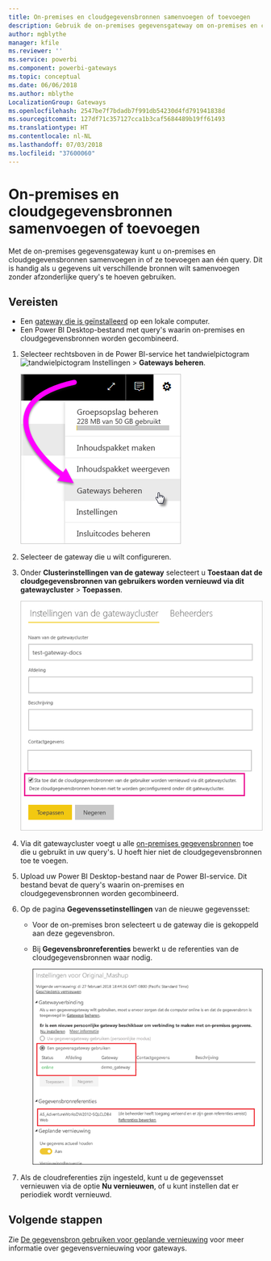 ```yaml
---
title: On-premises en cloudgegevensbronnen samenvoegen of toevoegen
description: Gebruik de on-premises gegevensgateway om on-premises en cloudgegevensbronnen samen te voegen in of om ze toe te voegen aan één query.
author: mgblythe
manager: kfile
ms.reviewer: ''
ms.service: powerbi
ms.component: powerbi-gateways
ms.topic: conceptual
ms.date: 06/06/2018
ms.author: mblythe
LocalizationGroup: Gateways
ms.openlocfilehash: 2547be7f7bdadb7f991db54230d4fd791941838d
ms.sourcegitcommit: 127df71c357127cca1b3caf5684489b19ff61493
ms.translationtype: HT
ms.contentlocale: nl-NL
ms.lasthandoff: 07/03/2018
ms.locfileid: "37600060"
---
```

# <a name="merge-or-append-on-premises-and-cloud-data-sources"></a>On-premises en cloudgegevensbronnen samenvoegen of toevoegen

Met de on-premises gegevensgateway kunt u on-premises en cloudgegevensbronnen samenvoegen in of ze toevoegen aan één query. Dit is handig als u gegevens uit verschillende bronnen wilt samenvoegen zonder afzonderlijke query's te hoeven gebruiken.

## <a name="prerequisites"></a>Vereisten

- Een [gateway die is geïnstalleerd](service-gateway-install.md) op een lokale computer.
- Een Power BI Desktop-bestand met query's waarin on-premises en cloudgegevensbronnen worden gecombineerd.

1. Selecteer rechtsboven in de Power BI-service het tandwielpictogram ![tandwielpictogram Instellingen](media/service-gateway-mashup-on-premises-cloud/icon-gear.png) > **Gateways beheren**.

    ![Gateways beheren](media/service-gateway-mashup-on-premises-cloud/manage-gateways.png)

2. Selecteer de gateway die u wilt configureren.

3. Onder **Clusterinstellingen van de gateway** selecteert u **Toestaan dat de cloudgegevensbronnen van gebruikers worden vernieuwd via dit gatewaycluster** > **Toepassen**.

    ![Vernieuwen via dit gatewaycluster](media/service-gateway-mashup-on-premises-cloud/refresh-gateway-cluster.png)

4. Via dit gatewaycluster voegt u alle [on-premises gegevensbronnen](service-gateway-enterprise-manage-scheduled-refresh.md#add-a-data-source) toe die u gebruikt in uw query's. U hoeft hier niet de cloudgegevensbronnen toe te voegen.

5. Upload uw Power BI Desktop-bestand naar de Power BI-service. Dit bestand bevat de query's waarin on-premises en cloudgegevensbronnen worden gecombineerd.

6. Op de pagina **Gegevenssetinstellingen** van de nieuwe gegevensset:

   - Voor de on-premises bron selecteert u de gateway die is gekoppeld aan deze gegevensbron.

   - Bij **Gegevensbronreferenties** bewerkt u de referenties van de cloudgegevensbronnen waar nodig.

     ![Gegevenssetinstellingen](media/service-gateway-mashup-on-premises-cloud/dataset-settings.png)

7. Als de cloudreferenties zijn ingesteld, kunt u de gegevensset vernieuwen via de optie **Nu vernieuwen**, of u kunt instellen dat er periodiek wordt vernieuwd.


## <a name="next-steps"></a>Volgende stappen

Zie [De gegevensbron gebruiken voor geplande vernieuwing](service-gateway-enterprise-manage-scheduled-refresh.md#using-the-data-source-for-scheduled-refresh) voor meer informatie over gegevensvernieuwing voor gateways.